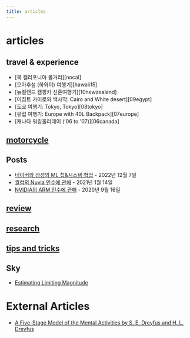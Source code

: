 ```yaml
---
title: articles
---
```


# articles

## travel & experience

- [북 캘리포니아 볼거리][nocal]
- [오아후섬 (하와이) 여행기][hawaii15]
- [뉴질랜드 캠핑카 신혼여행기][10newzealand]
- [이집트 카이로와 백사막: Cairo and White desert][09egypt]
- [도쿄 여행기: Tokyo, Tokyo][08tokyo]
- [유럽 여행기: Europe with 40L Backpack][07europe]
- [캐나다 워킹홀리데이 ('06 to '07)][06canada]

## [motorcycle](../motorcycle/index.md)

## Posts

- [네이버와 삼성의 ML 칩&시스템 협업](naver-and-samsung-collaboration.md) - 2022년 12월 7일
- [퀄컴의 Nuvia 인수에 관해](nuvia-acquired.md) - 2021년 1월 14일
- [NVIDIA의 ARM 인수에 관해](nvidia-to-purchase-arm.md) - 2020년 9월 16일

## [review](../review/)

## [research](../research/)

## [tips and tricks](../tips/)

## Sky

- [Estimating Limiting Magnitude](../sky/limiting-magnitude.html)

# External Articles

- [A Five-Stage Model of the Mental Activities by S. E. Dreyfus and H. L. Dreyfus](five-stage-model.md)

